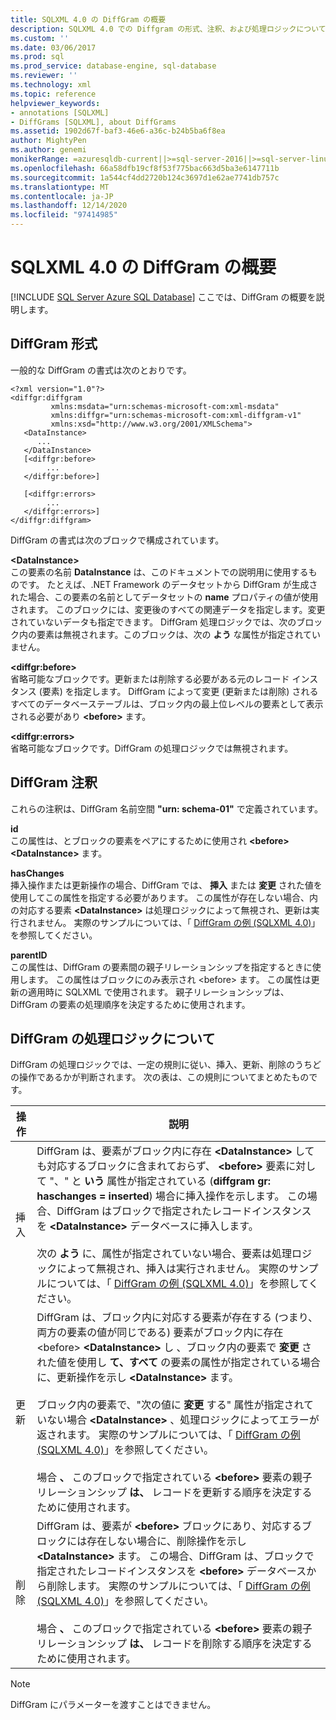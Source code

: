 ```yaml
---
title: SQLXML 4.0 の DiffGram の概要
description: SQLXML 4.0 での Diffgram の形式、注釈、および処理ロジックについて説明します。
ms.custom: ''
ms.date: 03/06/2017
ms.prod: sql
ms.prod_service: database-engine, sql-database
ms.reviewer: ''
ms.technology: xml
ms.topic: reference
helpviewer_keywords:
- annotations [SQLXML]
- DiffGrams [SQLXML], about DiffGrams
ms.assetid: 1902d67f-baf3-46e6-a36c-b24b5ba6f8ea
author: MightyPen
ms.author: genemi
monikerRange: =azuresqldb-current||>=sql-server-2016||>=sql-server-linux-2017||=azuresqldb-mi-current
ms.openlocfilehash: 66a58dfb19cf8f53f775bac663d5ba3e6147711b
ms.sourcegitcommit: 1a544cf4dd2720b124c3697d1e62ae7741db757c
ms.translationtype: MT
ms.contentlocale: ja-JP
ms.lasthandoff: 12/14/2020
ms.locfileid: "97414985"
---
```

# <a name="introduction-to-diffgrams-in-sqlxml-40"></a>SQLXML 4.0 の DiffGram の概要
[!INCLUDE [SQL Server Azure SQL Database](../../../includes/applies-to-version/sql-asdb.md)]
  ここでは、DiffGram の概要を説明します。  
  
## <a name="diffgram-format"></a>DiffGram 形式  
 一般的な DiffGram の書式は次のとおりです。  
  
```  
<?xml version="1.0"?>  
<diffgr:diffgram   
         xmlns:msdata="urn:schemas-microsoft-com:xml-msdata"  
         xmlns:diffgr="urn:schemas-microsoft-com:xml-diffgram-v1"  
         xmlns:xsd="http://www.w3.org/2001/XMLSchema">  
   <DataInstance>  
      ...  
   </DataInstance>  
   [<diffgr:before>  
        ...  
   </diffgr:before>]  
  
   [<diffgr:errors>  
        ...  
   </diffgr:errors>]  
</diffgr:diffgram>  
```  
  
 DiffGram の書式は次のブロックで構成されています。  
  
 **\<DataInstance>**  
 この要素の名前 **DataInstance** は、このドキュメントでの説明用に使用するものです。 たとえば、.NET Framework のデータセットから DiffGram が生成された場合、この要素の名前としてデータセットの **name** プロパティの値が使用されます。 このブロックには、変更後のすべての関連データを指定します。変更されていないデータも指定できます。 DiffGram 処理ロジックでは、次のブロック内の要素は無視されます。このブロックは、次の **よう** な属性が指定されていません。  
  
 **\<diffgr:before>**  
 省略可能なブロックです。更新または削除する必要がある元のレコード インスタンス (要素) を指定します。 DiffGram によって変更 (更新または削除) されるすべてのデータベーステーブルは、ブロック内の最上位レベルの要素として表示される必要があり **\<before>** ます。  
  
 **\<diffgr:errors>**  
 省略可能なブロックです。DiffGram の処理ロジックでは無視されます。  
  
## <a name="diffgram-annotations"></a>DiffGram 注釈  
 これらの注釈は、DiffGram 名前空間 **"urn: schema-01"** で定義されています。  
  
 **id**  
 この属性は、とブロックの要素をペアにするために使用され **\<before>** **\<DataInstance>** ます。  
  
 **hasChanges**  
 挿入操作または更新操作の場合、DiffGram では、 **挿入** または **変更** された値を使用してこの属性を指定する必要があります。 この属性が存在しない場合、内の対応する要素 **\<DataInstance>** は処理ロジックによって無視され、更新は実行されません。 実際のサンプルについては、「 [DiffGram の例 &#40;SQLXML 4.0&#41;](../../../relational-databases/sqlxml-annotated-xsd-schemas-xpath-queries/diffgram/diffgram-examples-sqlxml-4-0.md)」を参照してください。  
  
 **parentID**  
 この属性は、DiffGram の要素間の親子リレーションシップを指定するときに使用します。 この属性はブロックにのみ表示され \<before> ます。 この属性は更新の適用時に SQLXML で使用されます。 親子リレーションシップは、DiffGram の要素の処理順序を決定するために使用されます。  
  
## <a name="understanding-the-diffgram-processing-logic"></a>DiffGram の処理ロジックについて  
 DiffGram の処理ロジックでは、一定の規則に従い、挿入、更新、削除のうちどの操作であるかが判断されます。 次の表は、この規則についてまとめたものです。  
  
|操作|説明|  
|---------------|-----------------|  
|挿入|DiffGram は、要素がブロック内に存在 **\<DataInstance>** しても対応するブロックに含まれておらず、 **\<before>** 要素に対して "、" と **いう** 属性が指定されている (**diffgram gr: haschanges = inserted**) 場合に挿入操作を示します。 この場合、DiffGram はブロックで指定されたレコードインスタンスを **\<DataInstance>** データベースに挿入します。<br /><br /> 次の **よう** に、属性が指定されていない場合、要素は処理ロジックによって無視され、挿入は実行されません。 実際のサンプルについては、「 [DiffGram の例 &#40;SQLXML 4.0&#41;](../../../relational-databases/sqlxml-annotated-xsd-schemas-xpath-queries/diffgram/diffgram-examples-sqlxml-4-0.md)」を参照してください。|  
|更新|DiffGram は、ブロック内に対応する要素が存在する (つまり、両方の要素の値が同じである) 要素がブロック内に存在 \<before> **\<DataInstance>** し 、ブロック内の要素で **変更** された値を使用し **て、すべて** の要素の属性が指定されている場合に、更新操作を示し **\<DataInstance>** ます。<br /><br /> ブロック内の要素で、"次の値に **変更** する" 属性が指定されていない場合 **\<DataInstance>** 、処理ロジックによってエラーが返されます。 実際のサンプルについては、「 [DiffGram の例 &#40;SQLXML 4.0&#41;](../../../relational-databases/sqlxml-annotated-xsd-schemas-xpath-queries/diffgram/diffgram-examples-sqlxml-4-0.md)」を参照してください。<br /><br /> 場合 **、** このブロックで指定されている **\<before>** 要素の親子リレーションシップ **は、** レコードを更新する順序を決定するために使用されます。|  
|削除|DiffGram は、要素が **\<before>** ブロックにあり、対応するブロックには存在しない場合に、削除操作を示し **\<DataInstance>** ます。 この場合、DiffGram は、ブロックで指定されたレコードインスタンスを **\<before>** データベースから削除します。 実際のサンプルについては、「 [DiffGram の例 &#40;SQLXML 4.0&#41;](../../../relational-databases/sqlxml-annotated-xsd-schemas-xpath-queries/diffgram/diffgram-examples-sqlxml-4-0.md)」を参照してください。<br /><br /> 場合 **、** このブロックで指定されている **\<before>** 要素の親子リレーションシップ **は、** レコードを削除する順序を決定するために使用されます。|  
  
> [!NOTE]  
>  DiffGram にパラメーターを渡すことはできません。  
  
  
